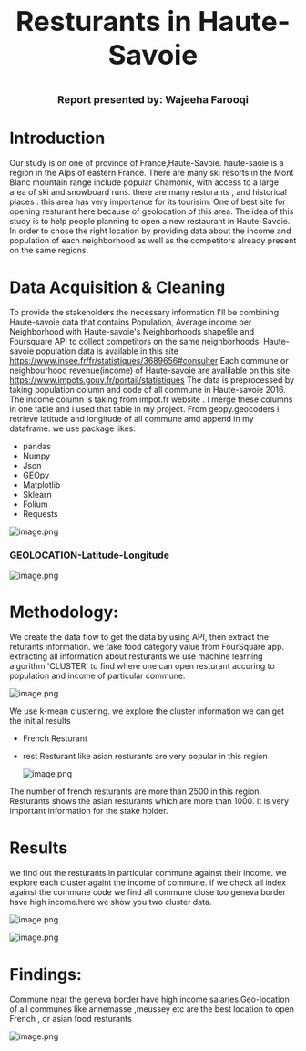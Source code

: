 <h1 align=center><font size = 7>Resturants in Haute-Savoie</font></h1>


<h1 align=center><font size = 4>Report presented by: Wajeeha Farooqi</font></h1>


# Introduction

Our study is on one of province of France,Haute-Savoie. haute-saoie is a region in the Alps of eastern France. There are many ski resorts in the Mont Blanc mountain range include popular Chamonix, with access to a large area of ski and snowboard runs. there are many resturants , and historical places . this area has very importance for its tourisim. One of best site for opening resturant here because of geolocation of this area.
The idea of this study is to help people planning to open a new restaurant in Haute-Savoie. In order to chose the right location by providing data about the income and population of each neighborhood as well as the competitors already present on the same regions. 


# Data Acquisition & Cleaning


To provide the stakeholders the necessary information I'll be combining Haute-savoie data that contains Population, Average income per Neighborhood with Haute-savoie's Neighborhoods shapefile and Foursquare API to collect competitors on the same neighborhoods. Haute-savoie population data is available in this site https://www.insee.fr/fr/statistiques/3689656#consulter Each commune or neighbourhood revenue(income) of Haute-savoie are avalilable on this site https://www.impots.gouv.fr/portail/statistiques The data is preprocessed by taking population column and code of all commune in Haute-savoie 2016. The income column is taking from impot.fr website . I merge these columns in one table and i used that table in my project. From geopy.geocoders i retrieve latitude and longitude of all commune amd append in my dataframe. 
we use package likes:
* pandas
* Numpy
* Json
* GEOpy
* Matplotlib
* Sklearn
* Folium
* Requests

![image.png](attachment:image.png)


### GEOLOCATION-Latitude-Longitude

![image.png](attachment:image.png)

# Methodology:


We create the data flow to get the data by using API, then extract the returants information. we take food category value from FourSquare app. extracting all information about resturants we use machine learning algorithm 'CLUSTER' to find where one can open resturant accoring to population and income of particular commune.

![image.png](attachment:image.png)

We use k-mean clustering. we explore the cluster information we can get the initial results
* French Resturant
* rest Resturant 
    like asian resturants are very popular in this region
    
    
   ![image.png](attachment:image.png)

The number of french resturants are more than 2500 in this region. Resturants shows the asian resturants which are more than 1000. It is very important information for the stake holder.


# Results
we find out the resturants in particular commune against their income. we explore each cluster againt the income of commune. if we check all index against the commune code we find all commune close too geneva border have high income.here we show you two cluster data.


![image.png](attachment:image.png)

![image.png](attachment:image.png)

# Findings:

Commune near the geneva border have high income salaries.Geo-location of all communes like annemasse ,meussey etc are the best location to open French , or asian food resturants


![image.png](attachment:image.png)



